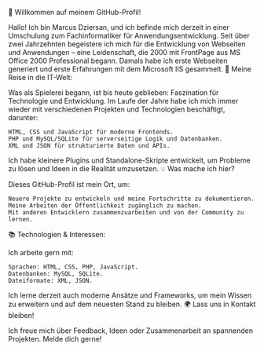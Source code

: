 👋 Willkommen auf meinem GitHub-Profil!

Hallo! Ich bin Marcus Dziersan, und ich befinde mich derzeit in einer Umschulung zum Fachinformatiker für Anwendungsentwicklung. Seit über zwei Jahrzehnten begeistere ich mich für die Entwicklung von Webseiten und Anwendungen – eine Leidenschaft, die 2000 mit FrontPage aus MS Office 2000 Professional begann. Damals habe ich erste Webseiten generiert und erste Erfahrungen mit dem Microsoft IIS gesammelt.
🌟 Meine Reise in die IT-Welt:

Was als Spielerei begann, ist bis heute geblieben: Faszination für Technologie und Entwicklung. Im Laufe der Jahre habe ich mich immer wieder mit verschiedenen Projekten und Technologien beschäftigt, darunter:

    HTML, CSS und JavaScript für moderne Frontends.
    PHP und MySQL/SQLite für serverseitige Logik und Datenbanken.
    XML und JSON für strukturierte Daten und APIs.

Ich habe kleinere Plugins und Standalone-Skripte entwickelt, um Probleme zu lösen und Ideen in die Realität umzusetzen.
💡 Was mache ich hier?

Dieses GitHub-Profil ist mein Ort, um:

    Neuere Projekte zu entwickeln und meine Fortschritte zu dokumentieren.
    Meine Arbeiten der Öffentlichkeit zugänglich zu machen.
    Mit anderen Entwicklern zusammenzuarbeiten und von der Community zu lernen.

📚 Technologien & Interessen:

Ich arbeite gern mit:

    Sprachen: HTML, CSS, PHP, JavaScript.
    Datenbanken: MySQL, SQLite.
    Dateiformate: XML, JSON.

Ich lerne derzeit auch moderne Ansätze und Frameworks, um mein Wissen zu erweitern und auf dem neuesten Stand zu bleiben.
🌍 Lass uns in Kontakt bleiben!

Ich freue mich über Feedback, Ideen oder Zusammenarbeit an spannenden Projekten. Melde dich gerne!
